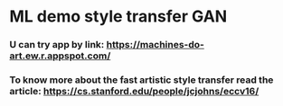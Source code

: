 # ML demo style transfer GAN

### U can try app by link: https://machines-do-art.ew.r.appspot.com/

### To know more about the fast artistic style transfer read the article: https://cs.stanford.edu/people/jcjohns/eccv16/